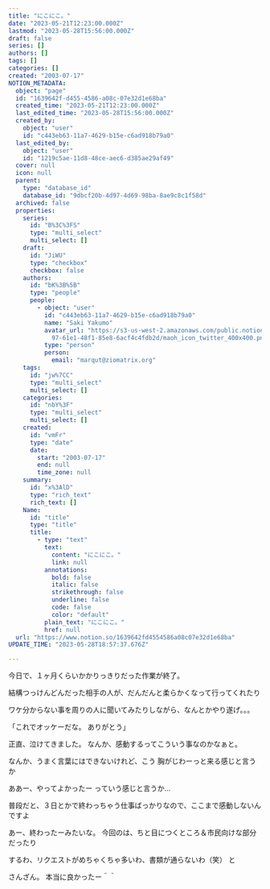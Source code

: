 ```yaml
---
title: "にこにこ。"
date: "2023-05-21T12:23:00.000Z"
lastmod: "2023-05-28T15:56:00.000Z"
draft: false
series: []
authors: []
tags: []
categories: []
created: "2003-07-17"
NOTION_METADATA:
  object: "page"
  id: "1639642f-d455-4586-a08c-07e32d1e68ba"
  created_time: "2023-05-21T12:23:00.000Z"
  last_edited_time: "2023-05-28T15:56:00.000Z"
  created_by:
    object: "user"
    id: "c443eb63-11a7-4629-b15e-c6ad918b79a0"
  last_edited_by:
    object: "user"
    id: "1219c5ae-11d8-48ce-aec6-d385ae29af49"
  cover: null
  icon: null
  parent:
    type: "database_id"
    database_id: "9dbcf20b-4d97-4d69-98ba-8ae9c8c1f58d"
  archived: false
  properties:
    series:
      id: "B%3C%3FS"
      type: "multi_select"
      multi_select: []
    draft:
      id: "JiWU"
      type: "checkbox"
      checkbox: false
    authors:
      id: "bK%3B%5B"
      type: "people"
      people:
        - object: "user"
          id: "c443eb63-11a7-4629-b15e-c6ad918b79a0"
          name: "Saki Yakumo"
          avatar_url: "https://s3-us-west-2.amazonaws.com/public.notion-static.com/3ad1c4\
            97-61e1-48f1-85e8-6acf4c4fdb2d/maoh_icon_twitter_400x400.png"
          type: "person"
          person:
            email: "marqut@ziomatrix.org"
    tags:
      id: "jw%7CC"
      type: "multi_select"
      multi_select: []
    categories:
      id: "nbY%3F"
      type: "multi_select"
      multi_select: []
    created:
      id: "vmFr"
      type: "date"
      date:
        start: "2003-07-17"
        end: null
        time_zone: null
    summary:
      id: "x%3AlD"
      type: "rich_text"
      rich_text: []
    Name:
      id: "title"
      type: "title"
      title:
        - type: "text"
          text:
            content: "にこにこ。"
            link: null
          annotations:
            bold: false
            italic: false
            strikethrough: false
            underline: false
            code: false
            color: "default"
          plain_text: "にこにこ。"
          href: null
  url: "https://www.notion.so/1639642fd4554586a08c07e32d1e68ba"
UPDATE_TIME: "2023-05-28T18:57:37.676Z"

---
```

<link rel="stylesheet" href="https://cdn.jsdelivr.net/npm/katex@0.16.2/dist/katex.min.css" integrity="sha384-bYdxxUwYipFNohQlHt0bjN/LCpueqWz13HufFEV1SUatKs1cm4L6fFgCi1jT643X" crossorigin="anonymous">


今日で、１ヶ月くらいかかりっきりだった作業が終了。


結構つっけんどんだった相手の人が、だんだんと柔らかくなって行ってくれたり


ワケ分からない事を周りの人に聞いてみたりしながら、なんとかやり遂げ。。。


「これでオッケーだな。 ありがとう」


正直、泣けてきました。 なんか、感動するってこういう事なのかなぁと。


なんか、うまく言葉にはできないけれど、こう 胸がじわーっと来る感じと言うか


ああー、やってよかったー っていう感じと言うか…


普段だと、３日とかで終わっちゃう仕事ばっかりなので、ここまで感動しないんですよ


あー、終わったーみたいな。 今回のは、ちと目につくところ＆市民向けな部分だったり


するわ、リクエストがめちゃくちゃ多いわ、書類が通らないわ（笑） と


さんざん。 本当に良かったー＾＾

